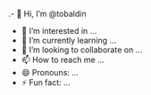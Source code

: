 .- 👋 Hi, I’m @tobaldin
- 👀 I’m interested in ...
- 🌱 I’m currently learning ...
- 💞️ I’m looking to collaborate on ...
- 📫 How to reach me ...
- 😄 Pronouns: ...
- ⚡ Fun fact: ...

<!---
tobaldin/tobaldin is a ✨ special ✨ repository because its `README.md` (this file) appears on your GitHub profile.
You can click the Preview link to take a look at your changes.
--->
